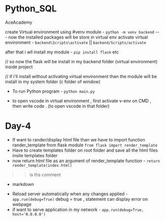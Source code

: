 # Python_SQL
AceAcademy

create Virtual environment using #venv module - `python -m venv backend`
 --- now the installed packages will be store in virtual env
activate virtual environment  - `backend\Scripts\activate` || `backend/Scripts/activate`

after that i wll install my module - `pip install flask` etc

// so now the flask will be install in my backend folder (virtual environment) inside project

// if i'll install without activating virtual environment than the module will be install in my system folder (c folder of window)

* To run Python program - `python main.py`

* to open vscode in virtual environment , first activate v-env on CMD , then write code . (to open vscode in that folder)

# Day-4
 * If want to rander/display html file than we have to import function rander_template from flask module `from flask import render_template`
 * Have to create templates folder on root folder and save all the html files insite templates folder
 * now return html file as an argument of render_template function - `return render_template(index.html)`

 >> is ths comment
 - markdown

 * Reload server automatically when any changes applied - `app.run(debug=True)`
   debug = true , statement can display error on webpage
 * if want to serve application in my network - `app.run(debug=True, host='0.0.0.0')`


